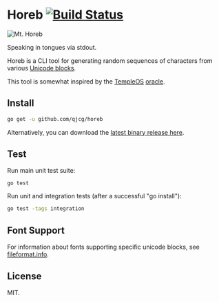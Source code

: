 # Horeb [![Build Status][build-logo]][horeb-travis]

![Mt. Horeb][mt-horeb]

Speaking in tongues via stdout.

Horeb is a CLI tool for generating random sequences of characters from various
[Unicode blocks](https://en.wikipedia.org/wiki/Unicode_block).

This tool is somewhat inspired by the [TempleOS](http://templeos.org) [oracle].


## Install

```sh
go get -u github.com/qjcg/horeb
```

Alternatively, you can download the [latest binary release here].


## Test

Run main unit test suite:

```
go test
```

Run unit and integration tests (after a successful "go install"):

```sh
go test -tags integration
```


## Font Support

For information about fonts supporting specific unicode blocks, see [fileformat.info].

[build-logo]: https://travis-ci.org/qjcg/horeb.svg?branch=master
[horeb-travis]: https://travis-ci.org/qjcg/horeb
[mt-horeb]: http://upload.wikimedia.org/wikipedia/commons/thumb/a/a4/Francis_Frith_%28English_-_Mount_Horeb%2C_Sinai_-_Google_Art_Project_%286787000%29.jpg/306px-Francis_Frith_%28English_-_Mount_Horeb%2C_Sinai_-_Google_Art_Project_%286787000%29.jpg "Mt. Horeb"
[oracle]: https://www.youtube.com/watch?v=jqT-EgUN4y8
[latest binary release here]: https://github.com/qjcg/horeb/releases/latest
[fileformat.info]: http://www.fileformat.info/info/unicode/block/index.htm


## License

MIT.
